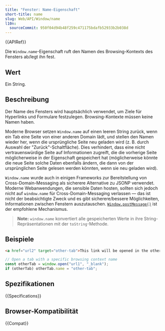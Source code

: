 ```yaml
---
title: "Fenster: Name-Eigenschaft"
short-title: name
slug: Web/API/Window/name
l10n:
  sourceCommit: 950f04d94b48f259c471175bdafb52933b2b038d
---
```


{{APIRef}}

Die `Window.name`-Eigenschaft ruft den Namen des Browsing-Kontexts des Fensters ab/legt ihn fest.

## Wert

Ein String.

## Beschreibung

Der Name des Fensters wird hauptsächlich verwendet, um Ziele für Hyperlinks und Formulare festzulegen. Browsing-Kontexte müssen keine Namen haben.

Moderne Browser setzen `Window.name` auf einen leeren String zurück, wenn ein Tab eine Seite von einer anderen Domain lädt, und stellen den Namen wieder her, wenn die ursprüngliche Seite neu geladen wird (z. B. durch Auswahl der "Zurück"-Schaltfläche). Dies verhindert, dass eine nicht vertrauenswürdige Seite auf Informationen zugreift, die die vorherige Seite möglicherweise in der Eigenschaft gespeichert hat (möglicherweise könnte die neue Seite solche Daten ebenfalls ändern, die dann von der ursprünglichen Seite gelesen werden könnten, wenn sie neu geladen wird).

`Window.name` wurde auch in einigen Frameworks zur Bereitstellung von Cross-Domain-Messaging als sicherere Alternative zu JSONP verwendet. Moderne Webanwendungen, die sensible Daten hosten, sollten sich jedoch nicht auf `window.name` für Cross-Domain-Messaging verlassen — das ist nicht der beabsichtigte Zweck und es gibt sicherere/bessere Möglichkeiten, Informationen zwischen Fenstern auszutauschen. [`Window.postMessage()`](/de/docs/Web/API/Window/postMessage) ist der empfohlene Mechanismus.

> **Note:** `window.name` konvertiert alle gespeicherten Werte in ihre String-Repräsentationen mit der `toString`-Methode.

## Beispiele

```html
<a href="url2" target="other-tab">This link will be opened in the other tab.</a>
```

```js
// Open a tab with a specific browsing context name
const otherTab = window.open("url1", "_blank");
if (otherTab) otherTab.name = "other-tab";
```

## Spezifikationen

{{Specifications}}

## Browser-Kompatibilität

{{Compat}}
